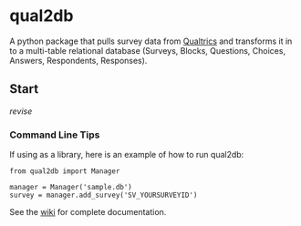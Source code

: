 # qual2db
A python package that pulls survey data from [Qualtrics](http://www.qualtrics.com/) and transforms it in to a multi-table relational database (Surveys, Blocks, Questions, Choices, Answers, Respondents, Responses).

## Start
*revise*

### Command Line Tips
If using as a library, here is an example of how to run qual2db:

    from qual2db import Manager
    
    manager = Manager('sample.db')
    survey = manager.add_survey('SV_YOURSURVEYID')

See the [wiki](https://github.com/calvincsr/qual2db/wiki) for complete documentation.
